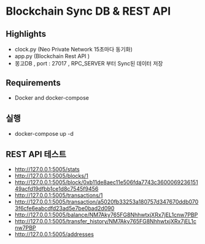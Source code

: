 # Blockchain Sync DB & REST API 

## Highlights

* clock.py (Neo Private Network 15초마다 동기화)
* app.py (Blockchain Rest API )
* 몽고DB , port : 27017 , RPC_SERVER 부터 Sync된 데이터 저장

## Requirements

* Docker and docker-compose 


## 실행

* docker-compose up -d


## REST API 테스트

* http://127.0.0.1:5005/stats
* http://127.0.0.1:5005/blocks/1  
* http://127.0.0.1:5005/block/0xb11de8aec11e506fda7743c360006923615149acfd19dfbb1ce1d8c7545f9456
* http://127.0.0.1:5005/transactions/1
* http://127.0.0.1:5005/transaction/a5020fb33253a180757d347670ddb0703f6cfe6eabcdfd23ad5e7be0bad2d090
* http://127.0.0.1:5005/balance/NM7Aky765FG8NhhwtxjXRx7jEL1cnw7PBP
* http://127.0.0.1:5005/transfer_history/NM7Aky765FG8NhhwtxjXRx7jEL1cnw7PBP
* http://127.0.0.1:5005/addresses
